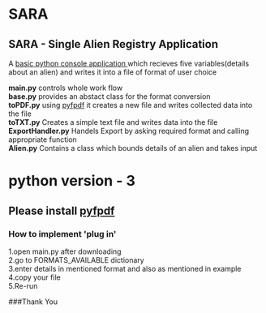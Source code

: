 # SARA
<h2>SARA - Single Alien Registry Application</h2>

A <u> basic python console application </u> which recieves five variables(details about an alien) and writes it into a file of format of user choice

**main.py** controls whole work flow</br>
**base.py** provides an abstact class for the format conversion</br>
**toPDF.py** using [pyfpdf](https://github.com/reingart/pyfpdf) it creates a new file and writes collected data into the file</br>
**toTXT.py** Creates a simple text file and writes data into the file</br>
**ExportHandler.py** Handels Export by asking required format and calling appropriate function</br>
**Alien.py** Contains a class which bounds details of an alien and takes input

# python version - 3

## Please install [pyfpdf](https://github.com/reingart/pyfpdf)

### How to implement 'plug in'

1.open main.py after downloading</br>
2.go to FORMATS_AVAILABLE dictionary</br>
3.enter details in mentioned format and also as mentioned in example</br>
4.copy your file</br>
5.Re-run

###Thank You

